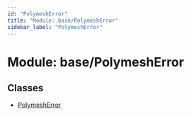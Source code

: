 ```yaml
---
id: "PolymeshError"
title: "Module: base/PolymeshError"
sidebar_label: "PolymeshError"
---
```


# Module: base/PolymeshError

## Classes

- [PolymeshError](../../../classes/Base/PolymeshError/PolymeshError.md)
